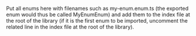 Put all enums here with filenames such as my-enum.enum.ts (the exported enum would thus be called MyEnumEnum) and add them to the index file at the root of the library (if it is the first enum to be imported, uncomment the related line in the index file at the root of the library).
